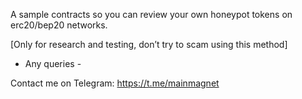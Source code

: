 A sample contracts so you can review your own honeypot tokens on erc20/bep20 networks.

[Only for research and testing, don’t try to scam using this method]

- Any queries - 

Contact me on Telegram: https://t.me/mainmagnet
